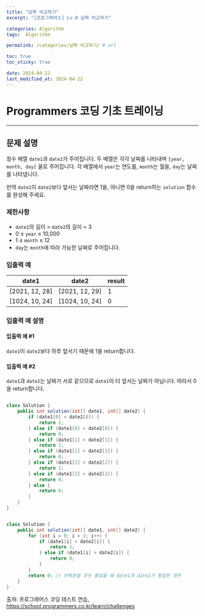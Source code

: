 ```yaml
---
title: "날짜 비교하기"
excerpt: "[프로그래머스] Lv.0 날짜 비교하기"

categories: Algorithm
tags:  Algorithm

permalink: /categories/날짜 비교하기/ # url

toc: true
toc_sticky: true

date: 2024-04-22
last_modified_at: 2024-04-22
---
```


# Programmers 코딩 기초 트레이닝

---

## 문제 설명
정수 배열 `date1`과 `date2`가 주어집니다. 두 배열은 각각 날짜를 나타내며 `[year, month, day]` 꼴로 주어집니다. 각 배열에서 `year`는 연도를, `month`는 월을, `day`는 날짜를 나타냅니다.

만약 `date1`이 `date2`보다 앞서는 날짜라면 1을, 아니면 0을 return하는 `solution` 함수를 완성해 주세요.

### 제한사항
- `date1`의 길이 = `date2`의 길이 = 3
- 0 ≤ `year` ≤ 10,000
- 1 ≤ `month` ≤ 12
- `day`는 `month`에 따라 가능한 날짜로 주어집니다.

### 입출력 예

| date1 | date2 | result |
|-------|-------|--------|
| [2021, 12, 28] | [2021, 12, 29] | 1 |
| [1024, 10, 24] | [1024, 10, 24] | 0 |

### 입출력 예 설명

#### 입출력 예 #1
`date1`이 `date2`보다 하루 앞서기 때문에 1을 return합니다.

#### 입출력 예 #2
`date1`과 `date2`는 날짜가 서로 같으므로 `date1`이 더 앞서는 날짜가 아닙니다. 따라서 0을 return합니다.

```java

class Solution {
    public int solution(int[] date1, int[] date2) {
        if (date1[0] < date2[0]) {
            return 1;
        } else if (date1[0] > date2[0]) {
            return 0;
        } else if (date1[1] < date2[1]) {
            return 1;
        } else if (date1[1] > date2[1]) {
            return 0;
        } else if (date1[2] < date2[2]) {
            return 1;
        } else if (date1[2] > date2[2]) {
            return 0;
        } else {
            return 0;
        }
    }
}

``````

```java

class Solution {
    public int solution(int[] date1, int[] date2) {
        for (int i = 0; i < 3; i++) {
            if (date1[i] < date2[i]) {
                return 1;
            } else if (date1[i] > date2[i]) {
                return 0;
            }
        }
        return 0; // 반복문을 모두 돌았을 때 date1과 date2가 동일한 경우
    }
}

``````

출처: 프로그래머스 코딩 테스트 연습, https://school.programmers.co.kr/learn/challenges
